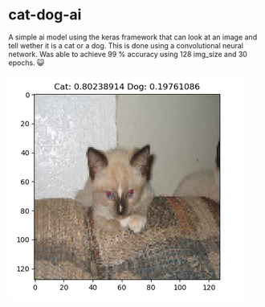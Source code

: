 # cat-dog-ai
A simple ai model using the keras framework that can look at an image and tell wether it is a cat or a dog. This is done using a convolutional neural network. Was able to achieve 99 % accuracy using 128 img_size and 30 epochs. 😺

![](catimg.png) 
